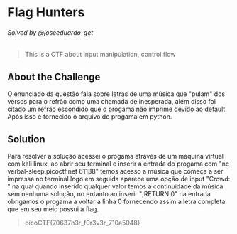 # Flag Hunters
###### Solved by @joseeduardo-get
> This is a CTF about input manipulation, control flow
## About the Challenge
O enunciado da questão fala sobre letras de uma música que "pulam" dos versos para o refrão como uma chamada de inesperada, além disso foi citado um refrão escondido que o progama não imprime devido ao default. Após isso é fornecido o arquivo do progama em python. 
## Solution
Para resolver a solução acessei o progama através de um maquina virtual com kali linux, ao abrir seu terminal e inserir a entrada do progama com "nc verbal-sleep.picoctf.net 61138" temos acesso a música que começa a ser impressa no terminal logo em seguida aparece uma opção de input "Crowd: " na qual quando inserido qualquer valor temos a continuidade da música sem nenhuma solução, no entanto ao inserir ";RETURN 0" na entrada obrigamos o progama a voltar a linha 0 fornecendo assim a letra completa que em seu meio possui a flag. 
>picoCTF{70637h3r_f0r3v3r_710a5048}
